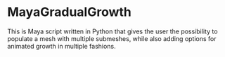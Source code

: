# MayaGradualGrowth
This is Maya script written in Python that gives the user the possibility to populate a mesh with multiple submeshes, while also adding options for animated growth in multiple fashions.
